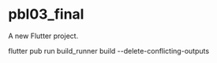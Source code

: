 # pbl03_final

A new Flutter project.

flutter pub run build_runner build --delete-conflicting-outputs
